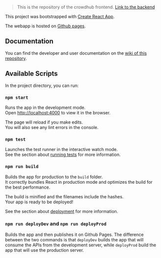> This is the repository of the crowdhub frontend.
> [Link to the backend](https://github.com/TrentoCrowdAI/crowdhub-api)

This project was bootstrapped with [Create React App](https://github.com/facebook/create-react-app).

The webapp is hosted on [Github pages](https://trentocrowdai.github.io/crowdhub-web).

## Documentation
You can find the developer and user documentation on the [wiki of this repository](https://github.com/TrentoCrowdAI/crowdhub-web/wiki).

## Available Scripts

In the project directory, you can run:

### `npm start`

Runs the app in the development mode.<br>
Open [http://localhost:4000](http://localhost:4000) to view it in the browser.

The page will reload if you make edits.<br>
You will also see any lint errors in the console.

### `npm test`

Launches the test runner in the interactive watch mode.<br>
See the section about [running tests](https://facebook.github.io/create-react-app/docs/running-tests) for more information.

### `npm run build`

Builds the app for production to the `build` folder.<br>
It correctly bundles React in production mode and optimizes the build for the best performance.

The build is minified and the filenames include the hashes.<br>
Your app is ready to be deployed!

See the section about [deployment](https://facebook.github.io/create-react-app/docs/deployment) for more information.


### `npm run deployDev` and `npm run deployProd`

Builds the app and then publishes it on Github Pages. The difference between the two commands is that `deployDev` builds
the app that will consume the APIs from the development server, while `deployProd` build the app that will use the production
server.
